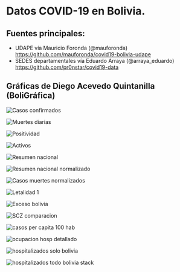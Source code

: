 # Datos COVID-19 en Bolivia.

## **Fuentes principales**:

 - UDAPE vía Mauricio Foronda (@mauforonda) https://github.com/mauforonda/covid19-bolivia-udape
- SEDES departamentales vía Eduardo Arraya (@arraya_eduardo) https://github.com/pr0nstar/covid19-data

## Gráficas de Diego Acevedo Quintanilla (BoliGráfica)

![Casos confirmados](https://github.com/dquintani/covid/blob/main/graficas/casos_todos.jpg?raw=true)

![Muertes diarias](https://github.com/dquintani/covid/blob/main/graficas/muertes_todos.jpg?raw=true)


![Positividad](https://github.com/dquintani/covid/blob/main/graficas/positividad_diaria_subplots.jpg?raw=true)

![Activos](https://github.com/dquintani/covid/blob/main/graficas/activos.jpg?raw=true)

![Resumen nacional](https://github.com/dquintani/covid/blob/main/graficas/resumen_nacional.jpg?raw=true)

![Resumen nacional normalizado](https://github.com/dquintani/covid/blob/main/graficas/resumen_nacional_normalizado.jpg?raw=true)

![Casos muertes normalizados](https://github.com/dquintani/covid/blob/main/graficas/casos_muertes_normalizado_dept.jpg?raw=true)

![Letalidad 1](https://github.com/dquintani/covid/blob/main/graficas/letalidad_overlay.jpg?raw=true)

![Exceso bolivia](https://github.com/dquintani/covid/blob/main/graficas/exceso_bolivia1.jpg?raw=true)

![SCZ comparacion](https://github.com/dquintani/covid/blob/main/graficas/Santa_cruz_comparacion_casos_grid.jpg?raw=true)

![casos per capita 100 hab](https://github.com/dquintani/covid/blob/main/graficas/casos_pc.jpg?raw=true)

![ocupacion hosp detallado](https://github.com/dquintani/covid/blob/main/graficas/ocupacion_hosp_detallado.jpg?raw=true)

![hospitalizados solo bolivia](https://github.com/dquintani/covid/blob/main/graficas/hospitalizado_solobol.jpg?raw=true)

![hospitalizados todo bolivia stack](https://github.com/dquintani/covid/blob/main/graficas/hospitalizados_stack.jpg?raw=true)
